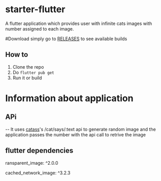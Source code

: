 # starter-flutter
A flutter application which provides user with infinite cats images with number assigned to each image.

#Download 
simply go to [RELEASES](https://github.com/HarixhKumawat/starter-flutter/releases) to see available builds

## How to
1. Clone the repo
2. Do `flutter pub get`
3. Run it or build


# Information about application
## APi
-- It uses [catass](https://cataas.com/#/)'s /cat/says/:text api to generate random image and the application passes the number with the api call to retrive the image


## flutter dependencies
ransparent_image: ^2.0.0

cached_network_image: ^3.2.3
